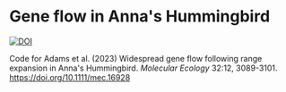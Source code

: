 # Gene flow in Anna's Hummingbird
[![DOI](https://zenodo.org/badge/396915691.svg)](https://doi.org/10.5281/zenodo.15476209)

Code for Adams et al. (2023) Widespread gene flow following range expansion in Anna's Hummingbird. _Molecular Ecology_ 32:12, 3089-3101. https://doi.org/10.1111/mec.16928
